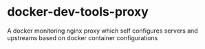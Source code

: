 # docker-dev-tools-proxy
A docker monitoring nginx proxy which self configures servers and upstreams based on docker container configurations
